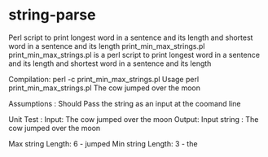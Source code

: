 # string-parse
Perl script to print longest word in a sentence and its length and shortest word in a sentence and its length
print_min_max_strings.pl
   print_min_max_strings.pl is a perl script to print longest word in a sentence and its length and shortest word in a sentence and its length

Compilation: 
    perl -c print_min_max_strings.pl
Usage
    perl print_min_max_strings.pl The cow jumped over the moon

Assumptions : Should Pass the string as an input at the coomand line 

Unit Test : 
           Input: 
           The cow jumped over the moon
           Output: 
Input string : The cow jumped over the moon

Max string Length: 6 - jumped
Min string Length: 3 - the
